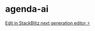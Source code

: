# agenda-ai

[Edit in StackBlitz next generation editor ⚡️](https://stackblitz.com/~/github.com/vchcrouzat/agenda-ai)